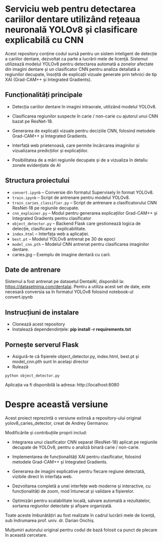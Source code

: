 # Serviciu web pentru detectarea cariilor dentare utilizând rețeaua neuronală YOLOv8 și clasificare explicabilă cu CNN

Acest repository conține codul sursă pentru un sistem inteligent de detecție a cariilor dentare, dezvoltat ca parte a lucrării mele de licență. Sistemul utilizează modelul YOLOv8 pentru detectarea automată a zonelor afectate din imagini dentare și un clasificator CNN pentru analiza detaliată a regiunilor decupate, însoțită de explicații vizuale generate prin tehnici de tip XAI (Grad-CAM++ și Integrated Gradients).

## Funcționalități principale

* Detecția cariilor dentare în imagini intraorale, utilizând modelul YOLOv8.

* Clasificarea regiunilor suspecte în carie / non-carie cu ajutorul unui CNN bazat pe ResNet-18.

* Generarea de explicații vizuale pentru deciziile CNN, folosind metodele Grad-CAM++ și Integrated Gradients.

* Interfață web prietenoasă, care permite încărcarea imaginilor și vizualizarea predicțiilor și explicațiilor.

* Posibilitatea de a mări regiunile decupate și de a vizualiza în detaliu zonele evidențiate de AI
  
## Structura proiectului

* `convert.ipynb` – Conversie din formatul Supervisely în format YOLOv8.
* `train.ipynb` – Script de antrenare pentru modelul YOLOv8.
* `train_caries_classifier.py` – Script de antrenare a clasificatorului CNN ResNet-18 pe regiunile decupate.
* `cnn_explainer.py` – Modul pentru generarea explicațiilor Grad-CAM++ și Integrated Gradients pentru clasificator
* `object_detector.py` – Backend Flask care gestionează logica de detecție, clasificare și explicabilitate.
* `index.html` – Interfața web a aplicației.
* `best.pt` – Modelul YOLOv8 antrenat pe 30 de epoci
* `model_cnn.pth` – Modelul CNN antrenat pentru clasificarea imaginilor dentare.
* caries.jpg – Exemplu de imagine dentară cu carii.

## Date de antrenare

Sistemul a fost antrenat pe datasetul DentalAI, disponibil la: https://datasetninja.com/dentalai. Pentru a utiliza acest set de date, este necesară conversia sa în formatul YOLOv8 folosind notebook-ul convert.ipynb


## Instrucțiuni de instalare

* Clonează acest repository
* Instalează dependendințele: **pip install -r requirements.txt**

## Pornește serverul Flask

* Asigură-te că fișierele object_detector.py, index.html, best.pt și model_cnn.pth sunt în același director
* Rulează

```
python object_detector.py
```

Aplicația va fi disponibilă la adresa: http://localhost:8080

# Despre această versiune

Acest proiect reprezintă o versiune extinsă a repository-ului original yolov8_caries_detector, creat de Andrey Germanov.

Modificările și contribuțiile proprii includ:

* Integrarea unui clasificator CNN separat (ResNet-18) aplicat pe regiunile decupate de YOLOv8, pentru o analiză binară carie / non-carie.

* Implementarea de funcționalități XAI pentru clasificator, folosind metodele Grad-CAM++ și Integrated Gradients.

* Generarea de imagini explicative pentru fiecare regiune detectată, vizibile direct în interfața web.

* Dezvoltarea completă a unei interfețe web moderne și interactive, cu funcționalități de zoom, mod întunecat și validare a fișierelor.

* Optimizări pentru scalabilitate locală, salvare automată a rezultatelor, sortarea regiunilor detectate și afișare organizată.

Toate aceste îmbunătățiri au fost realizate în cadrul lucrării mele de licență, sub îndrumarea prof. univ. dr. Darian Onchiș.

Mulțumiri autorului original pentru codul de bază folosit ca punct de plecare în această cercetare.
